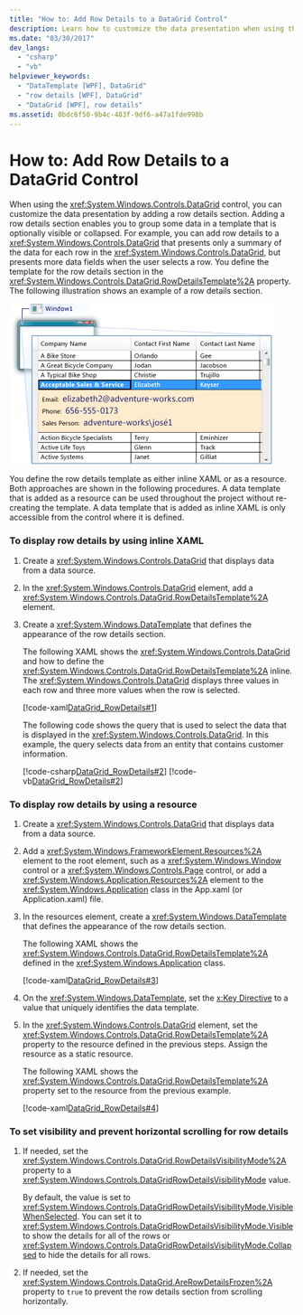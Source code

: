 ```yaml
---
title: "How to: Add Row Details to a DataGrid Control"
description: Learn how to customize the data presentation when using the Windows Presentation Foundation DataGrid control by adding a row details section.
ms.date: "03/30/2017"
dev_langs: 
  - "csharp"
  - "vb"
helpviewer_keywords: 
  - "DataTemplate [WPF], DataGrid"
  - "row details [WPF], DataGrid"
  - "DataGrid [WPF], row details"
ms.assetid: 0bdc6f50-9b4c-483f-9df6-a47a1fde998b
---
```

# How to: Add Row Details to a DataGrid Control
When using the <xref:System.Windows.Controls.DataGrid> control, you can customize the data presentation by adding a row details section. Adding a row details section enables you to group some data in a template that is optionally visible or collapsed. For example, you can add row details to a <xref:System.Windows.Controls.DataGrid> that presents only a summary of the data for each row in the <xref:System.Windows.Controls.DataGrid>, but presents more data fields when the user selects a row. You define the template for the row details section in the <xref:System.Windows.Controls.DataGrid.RowDetailsTemplate%2A> property. The following illustration shows an example of a row details section.  
  
 ![DataGrid shown with row details](./media/ndp-rowdetails.png "NDP_RowDetails")  
  
 You define the row details template as either inline XAML or as a resource. Both approaches are shown in the following procedures. A data template that is added as a resource can be used throughout the project without re-creating the template. A data template that is added as inline XAML is only accessible from the control where it is defined.  
  
### To display row details by using inline XAML  
  
1. Create a <xref:System.Windows.Controls.DataGrid> that displays data from a data source.  
  
2. In the <xref:System.Windows.Controls.DataGrid> element, add a <xref:System.Windows.Controls.DataGrid.RowDetailsTemplate%2A> element.  
  
3. Create a <xref:System.Windows.DataTemplate> that defines the appearance of the row details section.  
  
     The following XAML shows the <xref:System.Windows.Controls.DataGrid> and how to define the <xref:System.Windows.Controls.DataGrid.RowDetailsTemplate%2A> inline. The <xref:System.Windows.Controls.DataGrid> displays three values in each row and three more values when the row is selected.  
  
     [!code-xaml[DataGrid_RowDetails#1](~/samples/snippets/csharp/VS_Snippets_Wpf/datagrid_rowdetails/cs/mainwindow.xaml#1)]  
  
     The following code shows the query that is used to select the data that is displayed in the <xref:System.Windows.Controls.DataGrid>. In this example, the query selects data from an entity that contains customer information.  
  
     [!code-csharp[DataGrid_RowDetails#2](~/samples/snippets/csharp/VS_Snippets_Wpf/datagrid_rowdetails/cs/mainwindow.xaml.cs#2)]
     [!code-vb[DataGrid_RowDetails#2](~/samples/snippets/visualbasic/VS_Snippets_Wpf/datagrid_rowdetails/vb/mainwindow.xaml.vb#2)]  
  
### To display row details by using a resource  
  
1. Create a <xref:System.Windows.Controls.DataGrid> that displays data from a data source.  
  
2. Add a <xref:System.Windows.FrameworkElement.Resources%2A> element to the root element, such as a <xref:System.Windows.Window> control or a <xref:System.Windows.Controls.Page> control, or add a <xref:System.Windows.Application.Resources%2A> element to the <xref:System.Windows.Application> class in the App.xaml (or Application.xaml) file.  
  
3. In the resources element, create a <xref:System.Windows.DataTemplate> that defines the appearance of the row details section.  
  
     The following XAML shows the <xref:System.Windows.Controls.DataGrid.RowDetailsTemplate%2A> defined in the <xref:System.Windows.Application> class.  
  
     [!code-xaml[DataGrid_RowDetails#3](~/samples/snippets/csharp/VS_Snippets_Wpf/datagrid_rowdetails/cs/app.xaml#3)]  
  
4. On the <xref:System.Windows.DataTemplate>, set the [x:Key Directive](/dotnet/desktop-wpf/xaml-services/xkey-directive) to a value that uniquely identifies the data template.  
  
5. In the <xref:System.Windows.Controls.DataGrid> element, set the <xref:System.Windows.Controls.DataGrid.RowDetailsTemplate%2A> property to the resource defined in the previous steps. Assign the resource as a static resource.  
  
     The following XAML shows the <xref:System.Windows.Controls.DataGrid.RowDetailsTemplate%2A> property set to the resource from the previous example.  
  
     [!code-xaml[DataGrid_RowDetails#4](~/samples/snippets/csharp/VS_Snippets_Wpf/datagrid_rowdetails/cs/window2.xaml#4)]  
  
### To set visibility and prevent horizontal scrolling for row details  
  
1. If needed, set the <xref:System.Windows.Controls.DataGrid.RowDetailsVisibilityMode%2A> property to a <xref:System.Windows.Controls.DataGridRowDetailsVisibilityMode> value.  
  
     By default, the value is set to <xref:System.Windows.Controls.DataGridRowDetailsVisibilityMode.VisibleWhenSelected>. You can set it to <xref:System.Windows.Controls.DataGridRowDetailsVisibilityMode.Visible> to show the details for all of the rows or <xref:System.Windows.Controls.DataGridRowDetailsVisibilityMode.Collapsed> to hide the details for all rows.  
  
2. If needed, set the <xref:System.Windows.Controls.DataGrid.AreRowDetailsFrozen%2A> property to `true` to prevent the row details section from scrolling horizontally.
